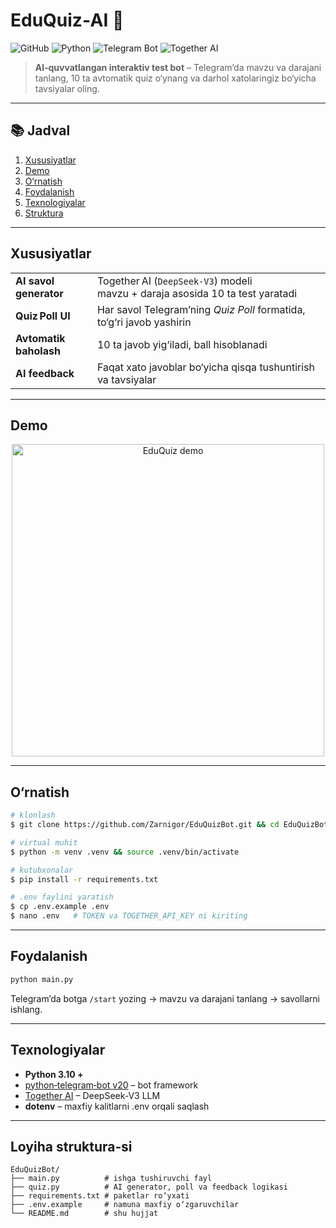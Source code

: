 # EduQuiz‑AI 🤖

![GitHub](https://img.shields.io/github/license/Zarnigor/EduQuizBot?style=flat-square)
![Python](https://img.shields.io/badge/python-3.10%2B-blue?style=flat-square)
![Telegram Bot](https://img.shields.io/badge/telegram-bot-blue?logo=telegram\&style=flat-square)
![Together AI](https://img.shields.io/badge/Together.ai-powered-orange?style=flat-square)

> **AI‑quvvatlangan interaktiv test bot** – Telegram’da mavzu va darajani tanlang, 10 ta avtomatik quiz o‘ynang va darhol xatolaringiz bo‘yicha tavsiyalar oling.

---

## 📚 Jadval

1. [Xususiyatlar](#xususiyatlar)
2. [Demo](#demo)
3. [O‘rnatish](#o-rnatish)
4. [Foydalanish](#foydalanish)
5. [Texnologiyalar](#texnologiyalar)
6. [Struktura](#loyiha-struktura-si)

---

## Xususiyatlar

|                                            |                                                                               |
| ------------------------------------------ | ----------------------------------------------------------------------------- |
| **AI savol generator**                     | Together AI (`DeepSeek‑V3`) modeli mavzu + daraja asosida 10 ta test yaratadi |
| **Quiz Poll UI**                           | Har savol Telegram’ning *Quiz Poll* formatida, to‘g‘ri javob yashirin         |
| **Avtomatik baholash**                     | 10 ta javob yig‘iladi, ball hisoblanadi                                       |
| **AI feedback**                            | Faqat xato javoblar bo‘yicha qisqa tushuntirish va tavsiyalar                 |

---

## Demo

<div align="center">
  <img src="https://raw.githubusercontent.com/Zarnigor/EduQuizBot/assets/demo.gif" alt="EduQuiz demo" width="500"/>
</div>

---

## O‘rnatish

```bash
# klonlash
$ git clone https://github.com/Zarnigor/EduQuizBot.git && cd EduQuizBot

# virtual muhit
$ python -m venv .venv && source .venv/bin/activate

# kutubxonalar
$ pip install -r requirements.txt

# .env faylini yaratish
$ cp .env.example .env
$ nano .env   # TOKEN va TOGETHER_API_KEY ni kiriting
```

---

## Foydalanish

```bash
python main.py
```

Telegram’da botga `/start` yozing → mavzu va darajani tanlang → savollarni ishlang.

---

## Texnologiyalar

* **Python 3.10 +**
* [python‑telegram‑bot v20](https://docs.python-telegram-bot.org/) – bot framework
* [Together AI](https://www.together.ai/) – DeepSeek‑V3 LLM
* **dotenv** – maxfiy kalitlarni .env orqali saqlash

---

## Loyiha struktura‑si

```text
EduQuizBot/
├── main.py          # ishga tushiruvchi fayl
├── quiz.py          # AI generator, poll va feedback logikasi
├── requirements.txt # paketlar ro‘yxati
├── .env.example     # namuna maxfiy o‘zgaruvchilar
└── README.md        # shu hujjat
```

